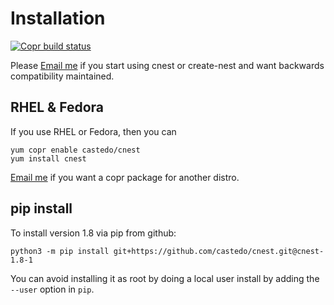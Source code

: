 Installation
============

<a class="reference external" href="https://copr.fedorainfracloud.org/coprs/castedo/cnest/package/cnest/">
  <img src="https://copr.fedorainfracloud.org/coprs/castedo/cnest/package/cnest/status_image/last_build.png" alt="Copr build status"/>
</a>

Please [Email me](mailto:castedo@castedo.com) if you start using cnest or
create-nest and want backwards compatibility maintained.


RHEL &amp; Fedora
-------------------

If you use RHEL or Fedora, then you can

```text
yum copr enable castedo/cnest
yum install cnest
```
[Email me](mailto:castedo@castedo.com) if you want a copr package for another distro.


pip install
-----------

To install version 1.8 via pip from github:

```text
python3 -m pip install git+https://github.com/castedo/cnest.git@cnest-1.8-1
```

You can avoid installing it as root by doing a local user install by adding the
`--user` option in `pip`.

